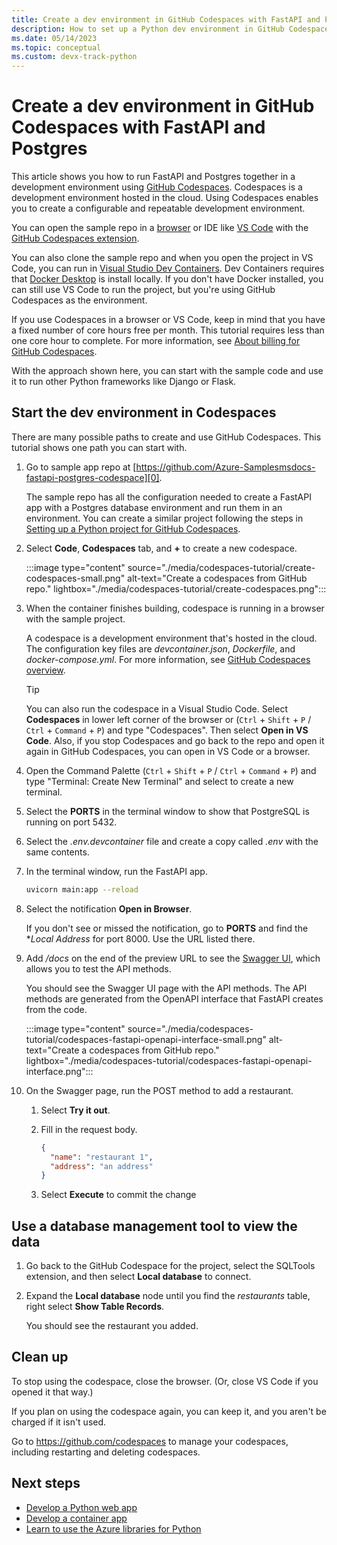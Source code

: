 ```yaml
---
title: Create a dev environment in GitHub Codespaces with FastAPI and Postgres.
description: How to set up a Python dev environment in GitHub Codespaces with FastAPI and Postgres.
ms.date: 05/14/2023
ms.topic: conceptual
ms.custom: devx-track-python
---
```


# Create a dev environment in GitHub Codespaces with FastAPI and Postgres

This article shows you how to run FastAPI and Postgres together in a development environment using [GitHub Codespaces][1]. Codespaces is a development environment hosted in the cloud.  Using Codespaces enables you to create a configurable and repeatable development environment.

You can open the sample repo in a [browser][4] or IDE like [VS Code][6] with the [GitHub Codespaces extension][5].

You can also clone the sample repo and when you open the project in VS Code, you can run in [Visual Studio Dev Containers][2]. Dev Containers requires that [Docker Desktop][3] is install locally. If you don't have Docker installed, you can still use VS Code to run the project, but you're using GitHub Codespaces as the environment.

If you use Codespaces in a browser or VS Code, keep in mind that you have a fixed number of core hours free per month. This tutorial requires less than one core hour to complete. For more information, see [About billing for GitHub Codespaces][7].

With the approach shown here, you can start with the sample code and use it to run other Python frameworks like Django or Flask. 

## Start the dev environment in Codespaces

There are many possible paths to create and use GitHub Codespaces. This tutorial shows one path you can start with.

1. Go to sample app repo at [https://github.com/Azure-Samplesmsdocs-fastapi-postgres-codespace][0].

    The sample repo has all the configuration needed to create a FastAPI app with a Postgres database environment and run them in an environment. You can create a similar project following the steps in [Setting up a Python project for GitHub Codespaces][8].

1. Select **Code**, **Codespaces** tab, and **+** to create a new codespace.

    :::image type="content" source="./media/codespaces-tutorial/create-codespaces-small.png" alt-text="Create a codespaces from GitHub repo." lightbox="./media/codespaces-tutorial/create-codespaces.png":::
    
1. When the container finishes building, codespace is running in a browser with the sample project.

    A codespace is a development environment that's hosted in the cloud. The configuration key files are *devcontainer.json*, *Dockerfile*, and *docker-compose.yml*. For more information, see [GitHub Codespaces overview][1].

    > [!TIP]
    > You can also run the codespace in a Visual Studio Code. Select **Codespaces** in lower left corner of the browser or (`Ctrl` + `Shift` + `P` / `Ctrl` + `Command` + `P`) and type "Codespaces". Then select **Open in VS Code**. Also, if you stop Codespaces and go back to the repo and open it again in GitHub Codespaces, you can open in VS Code or a browser.

1. Open the Command Palette (`Ctrl` + `Shift` + `P` / `Ctrl` + `Command` + `P`) and type "Terminal: Create New Terminal" and select to create a new terminal.

1. Select the **PORTS** in the terminal window to show that PostgreSQL is running on port 5432.

1. Select the *.env.devcontainer* file and create a copy called *.env* with the same contents.

1. In the terminal window, run the FastAPI app.

    ```bash
    uvicorn main:app --reload
    ```

1. Select the notification **Open in Browser**.

    If you don't see or missed the notification, go to **PORTS** and find the **Local Address* for port 8000. Use the URL listed there.

1. Add */docs* on the end of the preview URL to see the [Swagger UI][12], which allows you to test the API methods.

    You should see the Swagger UI page with the API methods. The API methods are generated from the OpenAPI interface that FastAPI creates from the code.

    :::image type="content" source="./media/codespaces-tutorial/codespaces-fastapi-openapi-interface-small.png" alt-text="Create a codespaces from GitHub repo." lightbox="./media/codespaces-tutorial/codespaces-fastapi-openapi-interface.png":::


1. On the Swagger page, run the POST method to add a restaurant.

    1. Select **Try it out**.

    2. Fill in the request body.

        ```json
        {
          "name": "restaurant 1",
          "address": "an address"
        }
        ```

    3. Select **Execute** to commit the change

## Use a database management tool to view the data

1. Go back to the GitHub Codespace for the project, select the SQLTools extension, and then select **Local database** to connect.

1. Expand the **Local database** node until you find the *restaurants* table, right select **Show Table Records**.

    You should see the restaurant you added.

## Clean up

To stop using the codespace, close the browser. (Or, close VS Code if you opened it that way.)

If you plan on using the codespace again, you can keep it, and you aren't be charged if it isn't used.

Go to https://github.com/codespaces to manage your codespaces, including restarting and deleting codespaces.


## Next steps

* [Develop a Python web app][9]
* [Develop a container app][10]
* [Learn to use the Azure libraries for Python][11]

[0]: https://github.com/Azure-Samples/msdocs-fastapi-postgres-codespace
[1]: https://docs.github.com/codespaces
[2]: https://code.visualstudio.com/docs/devcontainers/containers
[3]: https://www.docker.com/products/docker-desktop/
[4]: https://docs.github.com/codespaces/developing-in-codespaces/creating-a-codespace-for-a-repository
[5]: https://marketplace.visualstudio.com/items?itemName=GitHub.codespaces
[6]: https://code.visualstudio.com/docs/remote/codespaces
[7]: https://docs.github.com/en/billing/managing-billing-for-github-codespaces/about-billing-for-github-codespaces
[8]: https://docs.github.com/en/codespaces/setting-up-your-project-for-codespaces/adding-a-dev-container-configuration/setting-up-your-python-project-for-codespaces
[9]: /azure/app-service/quickstart-python?toc=/azure/developer/python/toc.json&bc=/azure/developer/breadcrumb/toc.json
[10]: ./containers-in-azure-overview-python.md
[11]: ./sdk/azure-sdk-overview.md
[12]: https://swagger.io/tools/swagger-ui/
